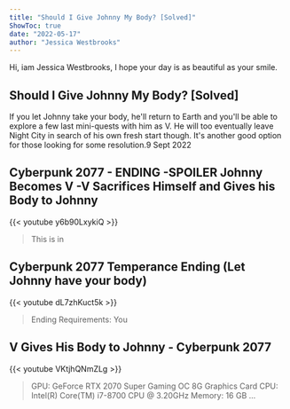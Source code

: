 ```yaml
---
title: "Should I Give Johnny My Body? [Solved]"
ShowToc: true 
date: "2022-05-17"
author: "Jessica Westbrooks" 
---
```


Hi, iam Jessica Westbrooks, I hope your day is as beautiful as your smile.
## Should I Give Johnny My Body? [Solved]
If you let Johnny take your body, he'll return to Earth and you'll be able to explore a few last mini-quests with him as V. He will too eventually leave Night City in search of his own fresh start though. It's another good option for those looking for some resolution.9 Sept 2022

## Cyberpunk 2077 - ENDING -SPOILER Johnny Becomes V -V Sacrifices Himself and Gives his Body to Johnny
{{< youtube y6b90LxykiQ >}}
>This is in 

## Cyberpunk 2077 Temperance Ending (Let Johnny have your body)
{{< youtube dL7zhKuct5k >}}
>Ending Requirements: You 

## V Gives His Body to Johnny - Cyberpunk 2077
{{< youtube VKtjhQNmZLg >}}
>GPU: GeForce RTX 2070 Super Gaming OC 8G Graphics Card CPU: Intel(R) Core(TM) i7-8700 CPU @ 3.20GHz Memory: 16 GB ...

